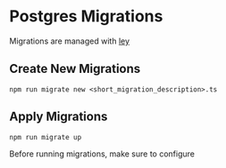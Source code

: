 # Postgres Migrations

Migrations are managed with [ley](https://www.npmjs.com/package/ley)

## Create New Migrations

```
npm run migrate new <short_migration_description>.ts
```

## Apply Migrations

```
npm run migrate up
```

Before running migrations, make sure to configure 